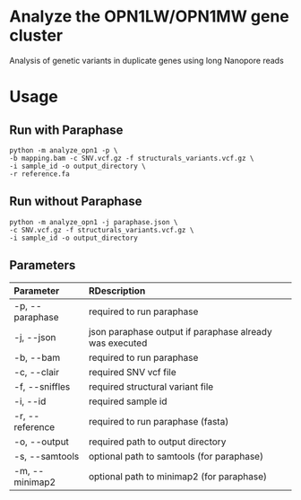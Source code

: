 # Analyze the OPN1LW/OPN1MW gene cluster
Analysis of genetic variants in duplicate genes using long Nanopore reads

# Usage

## Run with Paraphase

```
python -m analyze_opn1 -p \
-b mapping.bam -c SNV.vcf.gz -f structurals_variants.vcf.gz \
-i sample_id -o output_directory \
-r reference.fa
```

## Run without Paraphase

```
python -m analyze_opn1 -j paraphase.json \
-c SNV.vcf.gz -f structurals_variants.vcf.gz \
-i sample_id -o output_directory
```

## Parameters

| Parameter | RDescription|
|:------------|:-----------|
| -p, --paraphase | required to run paraphase |
| -j, --json   | json paraphase output if paraphase already was executed |
| -b, --bam    | required to run paraphase |
| -c, --clair | required SNV vcf file |
| -f, --sniffles | required structural variant file |
| -i, --id | required sample id |
| -r, --reference | required to run paraphase (fasta) |
| -o, --output | required path to output directory |
| -s, --samtools | optional path to samtools (for paraphase) |
| -m, --minimap2 | optional path to minimap2 (for paraphase) |
